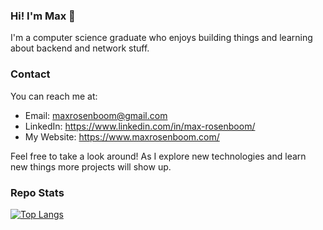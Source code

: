 ### Hi! I'm Max 👋
I'm a computer science graduate who enjoys building things and learning about backend and network stuff.

### Contact 
You can reach me at:
- Email: maxrosenboom@gmail.com
- LinkedIn: https://www.linkedin.com/in/max-rosenboom/
- My Website: https://www.maxrosenboom.com/

Feel free to take a look around! As I explore new technologies and learn new things more projects will show up.

### Repo Stats
[![Top Langs](https://github-readme-stats.vercel.app/api/top-langs/?username=maxrosenboom)](https://github.com/anuraghazra/github-readme-stats)
